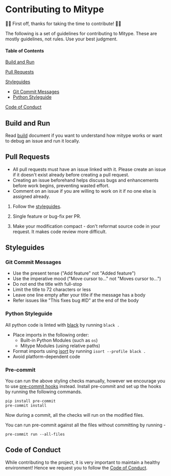 # Contributing to Mitype

👏🎉 First off, thanks for taking the time to contribute! 🎉👏

The following is a set of guidelines for contributing to Mitype. These are mostly guidelines, not rules. Use your best judgment.

#### Table of Contents

[Build and Run](#build-and-run)

[Pull Requests](#pull-requests)

[Styleguides](#styleguides)
  - [Git Commit Messages](#git-commit-messages)
  - [Python Styleguide](#python-styleguide)

[Code of Conduct](#code-of-conduct)

## Build and Run

Read [build](BUILD.md) document if you want to understand how mitype works or want to debug an issue and run it locally.


## Pull Requests

- All pull requests must have an issue linked with it. Please create an issue if it doesn't exist already before creating a pull request.
- Creating an issue beforehand helps discuss bugs and enhancements before work begins, preventing wasted effort.
- Comment on an issue if you are willing to work on it if no one else is assigned already.

1. Follow the [styleguides](#styleguides).

2. Single feature or bug-fix per PR.

3. Make your modification compact - don't reformat source code in your request. It makes code review more difficult.

## Styleguides

### Git Commit Messages

- Use the present tense ("Add feature" not "Added feature")
- Use the imperative mood ("Move cursor to..." not "Moves cursor to...")
- Do not end the title with full-stop
- Limit the title to 72 characters or less
- Leave one line empty after your title if the message has a body
- Refer issues like "This fixes bug #ID" at the end of the body

### Python Styleguide

All python code is linted with [black](https://black.readthedocs.io/) by running `black .`
- Place imports in the following order:
  - Built-in Python Modules (such as `os`)
  - Mitype Modules (using relative paths)
- Format imports using [isort](https://pycqa.github.io/isort/) by running `isort --profile black .`
- Avoid platform-dependent code

### Pre-commit

You can run the above styling checks manually, however we encourage you to use [pre-commit hooks](https://pre-commit.com/) instead.
Install pre-commit and set up the hooks by running the following commands.
```
pip install pre-commit
pre-commit install
```
Now during a commit, all the checks will run on the modified files.

You can run pre-commit against all the files without committing by running -
```
pre-commit run --all-files
```

## Code of Conduct

While contributing to the project, it is very important to maintain a healthy environment! Hence we request you to follow the [Code of Conduct](CODE_OF_CONDUCT).
